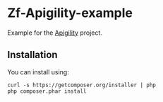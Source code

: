 Zf-Apigility-example
====================

Example for the [Apigility](http://www.apigility.org) project.


Installation
------------

You can install using:

```
curl -s https://getcomposer.org/installer | php
php composer.phar install
```

